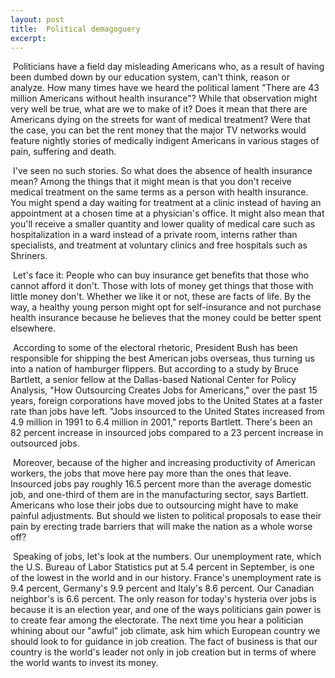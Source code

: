 ```yaml
---
layout: post
title:  Political demagoguery
excerpt:
---
```




            

    

            

 Politicians have a field day misleading Americans who, as a result of having been dumbed down by our education system, can't think, reason or analyze. How many times have we heard the political lament "There are 43 million Americans without health insurance"? While that observation might very well be true, what are we to make of it? Does it mean that there are Americans dying on the streets for want of medical treatment? Were that the case, you can bet the rent money that the major TV networks would feature nightly stories of medically indigent Americans in various stages of pain, suffering and death. 

 I've seen no such stories. So what does the absence of health insurance mean? Among the things that it might mean is that you don't receive medical treatment on the same terms as a person with health insurance. You might spend a day waiting for treatment at a clinic instead of having an appointment at a chosen time at a physician's office. It might also mean that you'll receive a smaller quantity and lower quality of medical care such as hospitalization in a ward instead of a private room, interns rather than specialists, and treatment at voluntary clinics and free hospitals such as Shriners. 

 Let's face it: People who can buy insurance get benefits that those who cannot afford it don't. Those with lots of money get things that those with little money don't. Whether we like it or not, these are facts of life. By the way, a healthy young person might opt for self-insurance and not purchase health insurance because he believes that the money could be better spent elsewhere. 

 According to some of the electoral rhetoric, President Bush has been responsible for shipping the best American jobs overseas, thus turning us into a nation of hamburger flippers. But according to a study by Bruce Bartlett, a senior fellow at the Dallas-based National Center for Policy Analysis, "How Outsourcing Creates Jobs for Americans," over the past 15 years, foreign corporations have moved jobs to the United States at a faster rate than jobs have left. "Jobs insourced to the United States increased from 4.9 million in 1991 to 6.4 million in 2001," reports Bartlett. There's been an 82 percent increase in insourced jobs compared to a 23 percent increase in outsourced jobs. 

 Moreover, because of the higher and increasing productivity of American workers, the jobs that move here pay more than the ones that leave. Insourced jobs pay roughly 16.5 percent more than the average domestic job, and one-third of them are in the manufacturing sector, says Bartlett. Americans who lose their jobs due to outsourcing might have to make painful adjustments. But should we listen to political proposals to ease their pain by erecting trade barriers that will make the nation as a whole worse off? 

 Speaking of jobs, let's look at the numbers. Our unemployment rate, which the U.S. Bureau of Labor Statistics put at 5.4 percent in September, is one of the lowest in the world and in our history. France's unemployment rate is 9.4 percent, Germany's 9.9 percent and Italy's 8.6 percent. Our Canadian neighbor's is 6.6 percent. The only reason for today's hysteria over jobs is because it is an election year, and one of the ways politicians gain power is to create fear among the electorate. The next time you hear a politician whining about our "awful" job climate, ask him which European country we should look to for guidance in job creation. The fact of business is that our country is the world's leader not only in job creation but in terms of where the world wants to invest its money.

        
